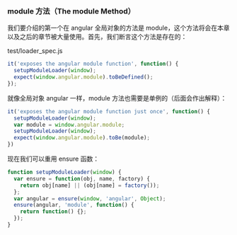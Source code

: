 ### module 方法（The module Method）

我们要介绍的第一个在 angular 全局对象的方法是 module，这个方法将会在本章以及之后的章节被大量使用。首先，我们断言这个方法是存在的：

test/loader\_spec.js

```js
it('exposes the angular module function', function() {
  setupModuleLoader(window);
  expect(window.angular.module).toBeDefined();
});
```

就像全局对象 angular 一样，module 方法也需要是单例的（后面会作出解释）：

```js
it('exposes the angular module function just once', function() {
  setupModuleLoader(window);
  var module = window.angular.module;
  setupModuleLoader(window);
  expect(window.angular.module).toBe(module);
})
```

现在我们可以重用 ensure 函数：

```js
function setupModuleLoader(window) {
  var ensure = function(obj, name, factory) {
    return obj[name] || (obj[name] = factory());
  };
  var angular = ensure(window, 'angular', Object);
  ensure(angular, 'module', function() {
    return function() {};
  });
}
```



